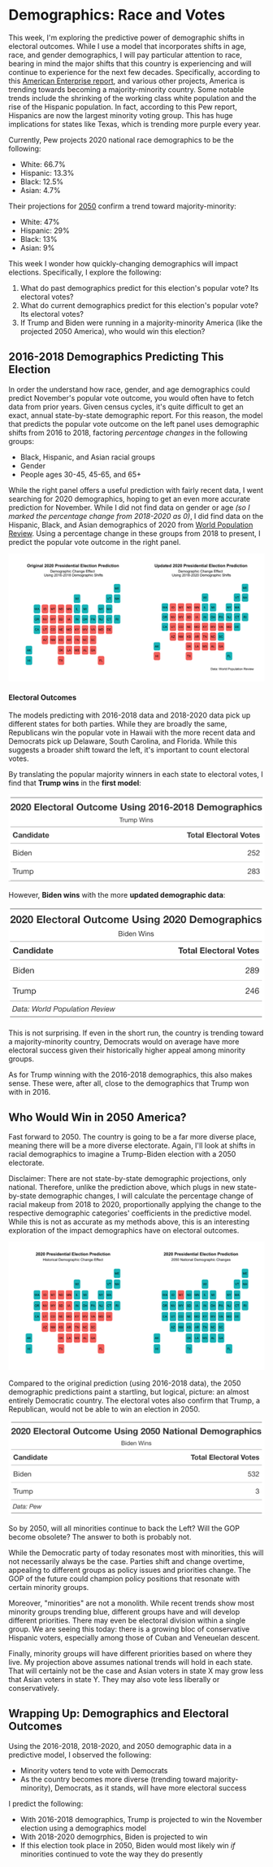 # Demographics: Race and Votes 
This week, I'm exploring the predictive power of demographic shifts in electoral outcomes. While I use a model that incorporates shifts in age, race, and gender demographics, I will pay particular attention to race, bearing in mind the major shifts that this country is experiencing and will continue to experience for the next few decades. Specifically, according to this [American Enterprise report](https://www.aei.org/research-products/report/states-change-demographic-evolution-american-electorate-1974-2060/), and various other projects, America is trending towards becoming a majority-minority country. Some notable trends include the shrinking of the working class white population and the rise of the Hispanic population. In fact, according to this Pew report, Hispanics are now the largest minority voting group. This has huge implications for states like Texas, which is trending more purple every year. 

Currently, Pew projects 2020 national race demographics to be the following:
- White: 66.7%
- Hispanic: 13.3%
- Black: 12.5%
- Asian: 4.7%

Their projections for [2050](https://www.pewresearch.org/hispanic/2008/02/11/us-population-projections-2005-2050/) confirm a trend toward majority-minority: 
- White: 47% 
- Hispanic: 29%
- Black: 13% 
- Asian: 9%

This week I wonder how quickly-changing demographics will impact elections. Specifically, I explore the following: 
1. What do past demographics predict for this election's popular vote? Its electoral votes?
2. What do current demographics predict for this election's popular vote? Its electoral votes?
3. If Trump and Biden were running in a majority-minority America (like the projected 2050 America), who would win this election? 

## 2016-2018 Demographics Predicting This Election
In order the understand how race, gender, and age demographics could predict November's popular vote outcome, you would often have to fetch data from prior years. Given census cycles, it's quite difficult to get an exact, annual state-by-state demographic report. For this reason, the model that predicts the popular vote outcome on the left panel uses demographic shifts from 2016 to 2018, factoring *percentage changes* in the following groups: 
- Black, Hispanic, and Asian racial groups
- Gender
- People ages 30-45, 45-65, and 65+

While the right panel offers a useful prediction with fairly recent data, I went searching for 2020 demographics, hoping to get an even more accurate prediction for November. While I did not find data on gender or age *(so I marked the percentage change from 2018-2020 as 0)*, I did find data on the Hispanic, Black, and Asian demographics of 2020 from [World Population Review](https://worldpopulationreview.com/states/states-by-race). Using a percentage change in these groups from 2018 to present, I predict the popular vote outcome in the right panel. 

![](../images/2020_plot.png)

#### Electoral Outcomes
The models predicting with 2016-2018 data and 2018-2020 data pick up different states for both parties. While they are broadly the same, Republicans win the popular vote in Hawaii with the more recent data and Democrats pick up Delaware, South Carolina, and Florida. While this suggests a broader shift toward the left, it's important to count electoral votes. 

By translating the popular majority winners in each state to electoral votes, I find that **Trump wins** in the **first model**: 

![](../images/trump_electoral.png)

However, **Biden wins** with the more **updated demographic data**: 

![](../images/biden_electoral.png)

This is not surprising. If even in the short run, the country is trending toward a majority-minority country, Democrats would on average have more electoral success given their historically higher appeal among minority groups. 

As for Trump winning with the 2016-2018 demographics, this also makes sense. These were, after all, close to the demographics that Trump won with in 2016. 

## Who Would Win in 2050 America? 
Fast forward to 2050. The country is going to be a far more diverse place, meaning there will be a more diverse electorate. Again, I'll look at shifts in racial demographics to imagine a Trump-Biden election with a 2050 electorate. 

Disclaimer: There are not state-by-state demographic projections, only national. Therefore, unlike the prediction above, which plugs in new state-by-state demographic changes, I will calculate the percentage change of racial makeup from 2018 to 2020, proportionally applying the change to the respective demographic categories' coefficients in the predictive model. While this is not as accurate as my methods above, this is an interesting exploration of the impact demographics have on electoral outcomes. 

![](../images/2050_plot.png)

Compared to the original prediction (using 2016-2018 data), the 2050 demographic predictions paint a startling, but logical, picture: an almost entirely Democratic country. The electoral votes also confirm that Trump, a Republican, would not be able to win an election in 2050. 

![](../images/2050_electorals.png)

So by 2050, will all minorities continue to back the Left? Will the GOP become obsolete? The answer to both is probably not.

While the Democratic party of today resonates most with minorities, this will not necessarily always be the case. Parties shift and change overtime, appealing to different groups as policy issues and priorities change. The GOP of the future could champion policy positions that resonate with certain minority groups. 

Moreover, "minorities" are not a monolith. While recent trends show most minority groups trending blue, different groups have and will develop different priorities. There may even be electoral division within a single group. We are seeing this today: there is a growing bloc of conservative Hispanic voters, especially among those of Cuban and Veneuelan descent. 

Finally, minority groups will have different priorities based on where they live. My projection above assumes national trends will hold in each state. That will certainly not be the case and Asian voters in state X may grow less that Asian voters in state Y. They may also vote less liberally or conservatively. 

## Wrapping Up: Demographics and Electoral Outcomes
Using the 2016-2018, 2018-2020, and 2050 demographic data in a predictive model, I observed the following: 
- Minority voters tend to vote with Democrats
- As the country becomes more diverse (trending toward majority-minority), Democrats, as it stands, will have more electoral success

I predict the following:
- With 2016-2018 demographics, Trump is projected to win the November election using a demographics model 
- With 2018-2020 demogrphics, Biden is projected to win
- If this election took place in 2050, Biden would most likely win *if* minorities continued to vote the way they do presently 


 

